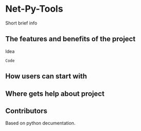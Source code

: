 # Net-Py-Tools #   

Short  brief info

## The features and benefits of the project ##
 Idea

 
    Code
## How users can start with ##
   
## Where gets help about project

## Contributors ##
Based on python decumentation.
